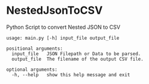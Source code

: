 # NestedJsonToCSV
Python Script to convert Nested JSON to CSV 

```
usage: main.py [-h] input_file output_file

positional arguments:
  input_file   JSON Filepath or Data to be parsed.
  output_file  The filename of the output CSV file.

optional arguments:
  -h, --help   show this help message and exit
  ```
